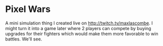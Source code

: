 # Pixel Wars

A mini simulation thing I created live on http://twitch.tv/maxlascombe. I might turn it into a game later where 2 players can compete by buying upgrades for their fighters which would make them more favorable to win battles. We'll see.
